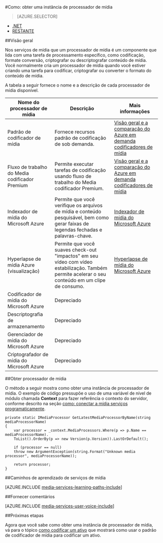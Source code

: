 <properties 
    pageTitle="Como criar um processador de mídia | Microsoft Azure" 
    description="Aprenda a criar um componente de processador de mídia para codificar, converter o formato, criptografar ou descriptografar o conteúdo de mídia para serviços de mídia do Azure. Exemplos de código escritos em c# e usam o SDK de serviços de mídia para .NET." 
    services="media-services" 
    documentationCenter="" 
    authors="juliako" 
    manager="erikre" 
    editor=""/>

<tags 
    ms.service="media-services" 
    ms.workload="media" 
    ms.tgt_pltfrm="na" 
    ms.devlang="na" 
    ms.topic="article" 
    ms.date="09/26/2016" 
    ms.author="juliako"/>


#<a name="how-to-get-a-media-processor-instance"></a>Como: obter uma instância de processador de mídia

> [AZURE.SELECTOR]
- [.NET](media-services-get-media-processor.md)
- [RESTANTE](media-services-rest-get-media-processor.md)


##<a name="overview"></a>Visão geral

Nos serviços de mídia que um processador de mídia é um componente que lida com uma tarefa de processamento específico, como codificação, formate conversão, criptografar ou descriptografar conteúdo de mídia. Você normalmente cria um processador de mídia quando você estiver criando uma tarefa para codificar, criptografar ou converter o formato do conteúdo de mídia.

A tabela a seguir fornece o nome e a descrição de cada processador de mídia disponível.

Nome do processador de mídia|Descrição|Mais informações
---|---|---
Padrão de codificador de mídia|Fornece recursos padrão de codificação de sob demanda. |[Visão geral e a comparação do Azure em demanda codificadores de mídia](media-services-encode-asset.md)
Fluxo de trabalho do Media codificador Premium|Permite executar tarefas de codificação usando fluxo de trabalho do Media codificador Premium.|[Visão geral e a comparação do Azure em demanda codificadores de mídia](media-services-encode-asset.md)
Indexador de mídia do Microsoft Azure| Permite que você verifique os arquivos de mídia e conteúdo pesquisável, bem como gerar faixas de legendas fechadas e palavras-chave.|[Indexador de mídia do Microsoft Azure](media-services-index-content.md)
Hyperlapse de mídia Azure (visualização)|Permite que você suaves check-out "impactos" em seu vídeo com vídeo estabilização. Também permite acelerar o seu conteúdo em um clipe de consumo.|[Hyperlapse de mídia do Microsoft Azure](media-services-hyperlapse-content.md)
Codificador de mídia do Microsoft Azure|Depreciado
Descriptografia de armazenamento| Depreciado|
Gerenciador de mídia do Microsoft Azure|Depreciado|
Criptografador de mídia do Microsoft Azure|Depreciado|

##<a name="get-media-processor"></a>Obter processador de mídia

O método a seguir mostra como obter uma instância de processador de mídia. O exemplo de código pressupõe o uso de uma variável de nível de módulo chamada **Context** para fazer referência o contexto do servidor, conforme descrito na seção [como: conectar a mídia serviços programaticamente](media-services-dotnet-connect-programmatically.md).

    private static IMediaProcessor GetLatestMediaProcessorByName(string mediaProcessorName)
    {
        var processor = _context.MediaProcessors.Where(p => p.Name == mediaProcessorName).
        ToList().OrderBy(p => new Version(p.Version)).LastOrDefault();
        
        if (processor == null)
        throw new ArgumentException(string.Format("Unknown media processor", mediaProcessorName));
        
        return processor;
    }


##<a name="media-services-learning-paths"></a>Caminhos de aprendizado de serviços de mídia

[AZURE.INCLUDE [media-services-learning-paths-include](../../includes/media-services-learning-paths-include.md)]

##<a name="provide-feedback"></a>Fornecer comentários

[AZURE.INCLUDE [media-services-user-voice-include](../../includes/media-services-user-voice-include.md)]

##<a name="next-steps"></a>Próximas etapas

Agora que você sabe como obter uma instância de processador de mídia, vá para o tópico [como codificar um ativo](media-services-dotnet-encode-with-media-encoder-standard.md) que mostrará como usar o padrão de codificador de mídia para codificar um ativo.


